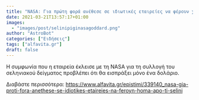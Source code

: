 ```yaml
---
title: "NASA: Για πρώτη φορά ανέθεσε σε ιδιωτικές εταιρείες να φέρουν χώμα από τη Σελήνη"
date: 2021-03-21T13:57:17+01:00
images:
  - "images/post/selinipiginasagoddard.png"
author: "AstroBot"
categories: ["Ειδήσεις"]
tags: ["alfavita.gr"]
draft: false
---
```


Η συμφωνία που η εταιρεία έκλεισε με τη NASA για τη συλλογή του σεληνιακού δείγματος προβλέπει ότι θα εισπράξει μόνο ένα δολάριο.

Διαβάστε περισσότερα: https://www.alfavita.gr/epistimi/339140_nasa-gia-proti-fora-anethese-se-idiotikes-etaireies-na-feroyn-homa-apo-ti-selini
